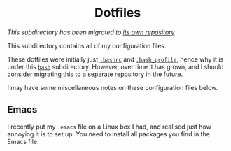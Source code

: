 <h1 align="center">Dotfiles</h1>

_This subdirectory has been migrated to [its own repository](https://github.com/jakewilliami/configs.git/)_

This subdirectory contains all of my configuration files.

These dotfiles were initially just [`.bashrc`](.bashrc) and [`.bash_profile`](.bash_profile), hence why it is under this [`bash`](..) subdirectory.  However, over time it has grown, and I should consider migrating this to a separate repository in the future.

I may have some miscellaneous notes on these configuration files below.

## Emacs
I recently put my `.emacs` file on a Linux box I had, and realised just how annoying it is to set up.  You need to install all packages you find in the Emacs file.

